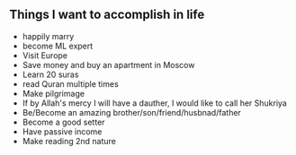 <h2>Things I want to accomplish in life </h2>

<ul>
  <li>happily marry</li>
  <li>become ML expert</li>
  <li>Visit Europe</li>
  <li>Save money and buy an apartment in Moscow</li>
  <li>Learn 20 suras</li>
  <li>read Quran multiple times</li>
  <li>Make pilgrimage</li>
  <li>If by Allah's mercy I will have a dauther, I would like to call her Shukriya</li>
  <li>Be/Become an amazing brother/son/friend/husbnad/father</li>
  <li>Become a good setter</li>
  <li>Have passive income</li>
  <li>Make reading 2nd nature</li>
</ul>
